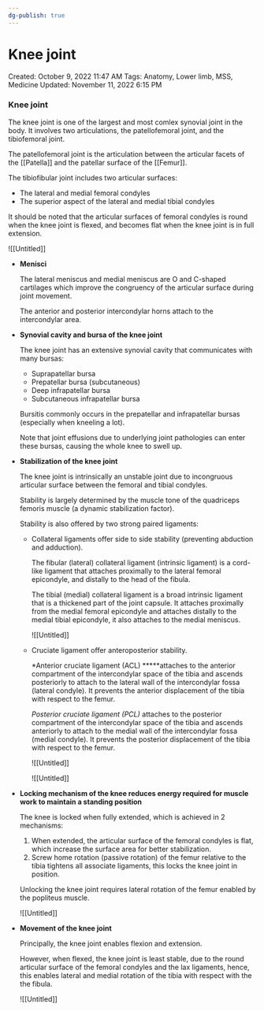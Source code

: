 ```yaml
---
dg-publish: true
---
```


# Knee joint

Created: October 9, 2022 11:47 AM
Tags: Anatomy, Lower limb, MSS, Medicine
Updated: November 11, 2022 6:15 PM

### Knee joint

The knee joint is one of the largest and most comlex synovial joint in the body. It involves two articulations, the patellofemoral joint, and the tibiofemoral joint.

The patellofemoral joint is the articulation between the articular facets of the [[Patella]] and the patellar surface of the [[Femur]].

The tibiofibular joint includes two articular surfaces:

- The lateral and medial femoral condyles
- The superior aspect of the lateral and medial tibial condyles

It should be noted that the articular surfaces of femoral condyles is round when the knee joint is flexed, and becomes flat when the knee joint is in full extension.

![[Untitled]]

- **Menisci**
    
    The lateral meniscus and medial meniscus are O and C-shaped cartilages which improve the congruency of the articular surface during joint movement.
    
    The anterior and posterior intercondylar horns attach to the intercondylar area.
    
- **Synovial cavity and bursa of the knee joint**
    
    The knee joint has an extensive synovial cavity that communicates with many bursas:
    
    - Suprapatellar bursa
    - Prepatellar bursa (subcutaneous)
    - Deep infrapatellar bursa
    - Subcutaneous infrapatellar bursa
    
    Bursitis commonly occurs in the prepatellar and infrapatellar bursas (especially when kneeling a lot).
    
    Note that joint effusions due to underlying joint pathologies can enter these bursas, causing the whole knee to swell up.
    
- **Stabilization of the knee joint**
    
    The knee joint is intrinsically an unstable joint due to incongruous articular surface between the femoral and tibial condyles.
    
    Stability is largely determined by the muscle tone of the quadriceps femoris muscle (a dynamic stabilization factor).
    
    Stability is also offered by two strong paired ligaments:
    
    - Collateral ligaments offer side to side stability (preventing abduction and adduction).
        
        The fibular (lateral) collateral ligament (intrinsic ligament) is a cord-like ligament that attaches proximally to the lateral femoral epicondyle, and distally to the head of the fibula.
        
        The tibial (medial) collateral ligament is a broad intrinsic ligament that is a thickened part of the joint capsule. It attaches proximally from the medial femoral epicondyle and attaches distally to the medial tibial epicondyle, it also attaches to the medial meniscus.
        
        ![[Untitled]]
        
    - Cruciate ligament offer anteroposterior stability.
        
        *Anterior cruciate ligament (ACL) *****attaches to the anterior compartment of the intercondylar space of the tibia and ascends posteriorly to attach to the lateral wall of the intercondylar fossa (lateral condyle). It prevents the anterior displacement of the tibia with respect to the femur.
        
        *Posterior cruciate ligament (PCL)* attaches to the posterior compartment of the intercondylar space of the tibia and ascends anteriorly to attach to the medial wall of the intercondylar fossa (medial condyle). It prevents the posterior displacement of the tibia with respect to the femur.
        
        ![[Untitled]]
        
        ![[Untitled]]
        
- **Locking mechanism of the knee reduces energy required for muscle work to maintain a standing position**
    
    The knee is locked when fully extended, which is achieved in 2 mechanisms:
    
    1. When extended, the articular surface of the femoral condyles is flat, which increase the surface area for better stabilization.
    2. Screw home rotation (passive rotation) of the femur relative to the tibia tightens all associate ligaments, this locks the knee joint in position.
    
    Unlocking the knee joint requires lateral rotation of the femur enabled by the popliteus muscle.
    
    ![[Untitled]]
    
- **Movement of the knee joint**
    
    Principally, the knee joint enables flexion and extension.
    
    However, when flexed, the knee joint is least stable, due to the round articular surface of the femoral condyles and the lax ligaments, hence, this enables lateral and medial rotation of the tibia with respect with the the fibula.
    
    ![[Untitled]]